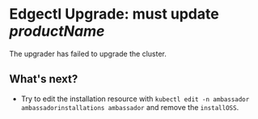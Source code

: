# Edgectl Upgrade: must update $productName$

The upgrader has failed to upgrade the cluster.

## What's next?

* Try to edit the installation resource with `kubectl edit -n ambassador ambassadorinstallations ambassador`
  and remove the `installOSS`.

